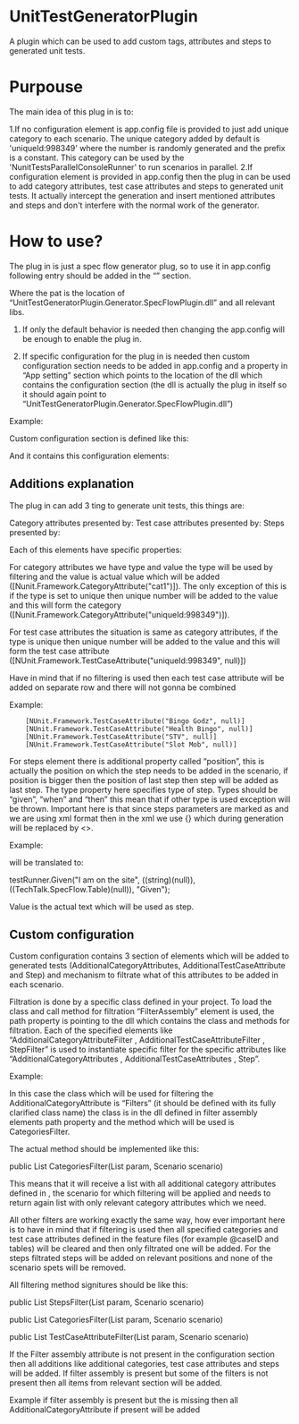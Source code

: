 # UnitTestGeneratorPlugin
A plugin which can be used to add custom tags, attributes and steps to generated unit tests.

Purpouse
==================

The main idea of this plug in is to: 

1.If no configuration element is app.config file is provided to just add unique category to each scenario. The unique category added by default is 'uniqueId:998349' where the number is randomly generated and the prefix is a constant. This category can be used by the 'NunitTestsParallelConsoleRunner' to run scenarios in parallel.
2.If configuration element is provided in app.config then the plug in can be used to add category attributes, test case attributes and steps to generated unit tests. It actually intercept the generation and insert mentioned attributes and steps and don't interfere with the normal work of the generator. 

How to use? 
==================

The plug in is just a spec flow generator plug, so to use it in app.config following entry should be added in the “<specFlow>” section. 

<plugins>      
      <add name="UnitTestGeneratorPlugin.Generator" path="..\UnitTestGeneratorPlugin\bin\Debug" />
</plugins> 

Where the pat is the location of  “UnitTestGeneratorPlugin.Generator.SpecFlowPlugin.dll” and all relevant libs. 

1. If only the default behavior is needed then changing the app.config will be enough to enable the plug in. 

2. If specific configuration for the plug in is needed then custom configuration section needs to be added in app.config and a property in “App setting” section which points to the location of the dll which contains the configuration section (the dll is actually the plug in itself so it should again point to “UnitTestGeneratorPlugin.Generator.SpecFlowPlugin.dll”)

Example: 

<add key="Custom.plugin.generator.configuration" value="..\UnitTestGeneratorPlugin\bin\Debug\UnitTestGeneratorPlugin.Generator.SpecFlowPlugin.dll" />

Custom configuration section is defined like this: 

<section name="GeneratorPluginConfiguration" type="UnitTestGeneratorPlugin.Generator.SpecFlowPlugin.GeneratorPluginConfiguration, UnitTestGeneratorPlugin.Generator.SpecFlowPlugin" requirePermission="true" restartOnExternalChanges="true" allowLocation="true"/>

And it contains this configuration elements: 


  <GeneratorPluginConfiguration>
    <AdditionalCategoryAttributes>
      <AdditionalCategoryAttribute type="unique" value="uniqueId:w" />
      <AdditionalCategoryAttribute type="custom" value="cat1" />
      <AdditionalCategoryAttribute type="custom" value="cat2" />
    </AdditionalCategoryAttributes>
    <AdditionalTestCaseAttributes>
      <AdditionalTestCaseAttribute type="Site" value="Bingo Godz" />
      <AdditionalTestCaseAttribute type="Site" value="Health Bingo" />
      <AdditionalTestCaseAttribute type="Site" value="STV" />
      <AdditionalTestCaseAttribute type="Site" value="Slot Mob" />
      <AdditionalTestCaseAttribute type="Site" value="Bingo Stars" />
      <AdditionalTestCaseAttribute type="Browser" value="WIN8, Chrome 35" />
    </AdditionalTestCaseAttributes>
    <Steps>
      <Step position="1" type="Given" value="Write message for test start with {Browser} and {Site}" />
      <Step position="2" type="Given" value="I am using {Browser} as my browser" />
      <Step position="4" type="Given" value="I am on the {Site} site" />
      <Step position="3" type="Given" value="I am on the {Site} site" />
    </Steps>
    <FilterAssembly filepath="C:\Users\USER\Documents\GitHub\AutomatedUItesting\AutomatedUITesting.Framework\bin\Debug\AutomatedUITesting.Framework.dll" />
    <AdditionalCategoryAttributeFilter classname="AutomatedUITesting.Framework.SupportingFunctionality.Filters" method="CategoriesFilter" />
    <AdditionalTestCaseAttributeFilter classname="AutomatedUITesting.Framework.SupportingFunctionality.Filters" method="TestCaseAttributeFilter"/>
    <StepFilter classname="AutomatedUITesting.Framework.SupportingFunctionality.Filters" method="StepsFilter" />
  </GeneratorPluginConfiguration>

Additions explanation
==================

The plug in can add 3 ting to generate unit tests, this things are: 

Category attributes presented by: <AdditionalCategoryAttribute type="unique" value="uniqueId:w" />
Test case attributes presented by: <AdditionalTestCaseAttribute type="Site" value="Bingo Godz" />
Steps presented by: <Step position="1" type="Given" value="Write message for test start with {Browser} and {Site}" />

Each of this elements have specific properties: 

For category attributes we have type and value the type will be used by filtering and the value is actual value which will be added ([Nunit.Framework.CategoryAttribute("cat1")]). The only exception of this is if the type is set to unique then unique number will be added to the value and this will form the category ([Nunit.Framework.CategoryAttribute("uniqueId:998349")]).

For test case attributes the situation is same as category attributes, if the type is unique then unique number will be added to the value and this will form the test case attribute ([NUnit.Framework.TestCaseAttribute("uniqueId:998349", null)])

Have in mind that if no filtering is used then each test case attribute will be added on separate row and there will not gonna be combined

Example: 

        [NUnit.Framework.TestCaseAttribute("Bingo Godz", null)]
        [NUnit.Framework.TestCaseAttribute("Health Bingo", null)]
        [NUnit.Framework.TestCaseAttribute("STV", null)]
        [NUnit.Framework.TestCaseAttribute("Slot Mob", null)]

For steps element there is additional property called “position”, this is actually the position on which the step needs to be added in the scenario, if position is bigger then the position of last step then step will be added as last step. The type property here specifies type of step. Types should be “given”, “when” and “then” this mean that if other type is used exception will be thrown. Important here is that since steps parameters are marked as <param> and we are using xml format then in the xml we use {} which during generation will be replaced by <>. 

Example: 
<Step position="4" type="Given" value="I am on the {Site} site" />

will be translated to: 

testRunner.Given("I am on the <Site> site", ((string)(null)), ((TechTalk.SpecFlow.Table)(null)), "Given");

Value is the actual text which will be used as step.
 
Custom configuration
==================

Custom configuration contains 3 section of elements which will be added to generated tests (AdditionalCategoryAttributes, AdditionalTestCaseAttribute and Step) and mechanism to filtrate what of this attributes to be added in each scenario. 

Filtration is done by a specific class defined in your project. To load the class and call  method for filtration “FilterAssembly” element is used, the path property is pointing to the dll which contains the class and methods for filtration. Each of the specified elements like “AdditionalCategoryAttributeFilter , AdditionalTestCaseAttributeFilter , StepFilter” is used to instantiate specific filter for the specific attributes like “AdditionalCategoryAttributes , AdditionalTestCaseAttributes , Step”. 

Example: 

<AdditionalCategoryAttributeFilter classname="AutomatedUITesting.Framework.SupportingFunctionality.Filters" method="CategoriesFilter" />

In this case the class which will be used for filtering the AdditionalCategoryAttribute is “Filters” (it should be defined with its fully clarified class name) the class is in the dll defined in filter assembly elements path property and the method which will be used is   CategoriesFilter. 

The actual method should be implemented like this: 

public List<AdditionalCategoryAttribute> CategoriesFilter(List<AdditionalCategoryAttribute> param, Scenario scenario)

This means that it will receive a list with all additional category attributes defined in <AdditionalCategoryAttributes>, the scenario for which filtering will be applied and needs to return again list with only relevant category attributes which we need.  

All other filters are working exactly the same way, how ever important here is to have in mind that if filtering is used then all specified categories and test case attributes defined in the feature files (for example @caseID and tables) will be cleared and then only filtrated one will be added. For the steps filtrated steps will be added on relevant positions and none of the scenario spets will be removed.

All filtering method signitures should be like this: 

public List<Step> StepsFilter(List<Step> param, Scenario scenario)
 
public List<AdditionalCategoryAttribute> CategoriesFilter(List<AdditionalCategoryAttribute> param, Scenario scenario) 

public List<GherkinTableRow> TestCaseAttributeFilter(List<AdditionalTestCaseAttribute> param, Scenario scenario)

If the Filter assembly attribute is not present in the configuration section then all additions like additional categories, test case attributes and steps will be added. If filter assembly is present but some of the filters is not present then all items from relevant section will be added. 

Example if filter assembly is present but the <AdditionalCategoryAttributeFilter/> is missing then all  AdditionalCategoryAttribute if present will be added

